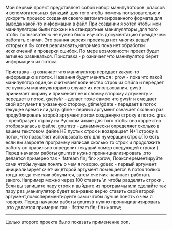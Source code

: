 Мой первый проект представляет собой набор манипуляторов ,классов и вспомогательных функций ,для того чтобы помочь пользователью и 
ускорить процесс создания своего автоматизированного формата для вывода какой-то информации в файл.При создании я хотел чтобы 
мои манипуляторы были похожи на стандартные манипуляторы ,для того чтобы пользователю не нужно было изучать документацию прежде
чем  работать с ними.
Это ранняя версия проекта,в нет многих вещей которых я бы хотел реализовать,например пока нет обработки исключений и 
проверки ошибок.
По мере возможности проект будет активно развиваться.
Приставка - p означает что манипулятор берет информацию из потока.

Приставка - g означает что манипулятор передает какую-то информацию в поток.
Названия будут меняться :
prow -  пока что такой манипулятор один,он считывает количество строк из файла и передает ее
нужным манипуляторам в случае их использования.
gwstr  - принимает ширину и применяет ее к своему второму аргументу и передает в поток.
gsetwl/r - делает тоже самое что gwstr и смещает свой аргумент в указанную сторону.
gtime/gdate - передает в поток текущее время или дату.
gline - первый аргумент означает сколько раз продублировать второй аргумент,потом созданную строку в поток.
grus - преобразует строку на Русском языке для того чтобы она корректно отображалась в файле.
gnumstr - динамически определяет  сколько в вашем текстовом файле НЕ пустых строк и возвращает N+1 строку в поток,
что позволяет использовать его для нумерации строк.(То есть если вы закроете программу написав сколько то строк и 
продолжите работу он правильно определит текущий номер следующей строки.) 
Перед началом работы gnumstr нужно проинициализировать ,это делается примерно так - ifstream fin; fin>>prow;
Поэксперементируйте сами чтобы лучше понять о чем я говорю.
gdesc - первый аргумент инициализирует счетчик,второй аргумент помещается в поток только тогда-когда счетчик обнулится,
затем счетчик начинает работать заного.Например можно через 100 ставить \n  чтобы разделять строки .
Если вы запишите пару строк и выйдите из программы или сделайте так пару раз ,манипулятор будет все-равно 
верно ставить свой второй аргумент,поэксперементируйте сами чтобы лучше понять о чем я говорю.
Перед началом работы gnumstr нужно проинициализировать ,это делается примерно так - ifstream fin; fin>>prow;
______________________________________________________________________________________________________________________________

Целью второго проекта было показать применение ооп.
